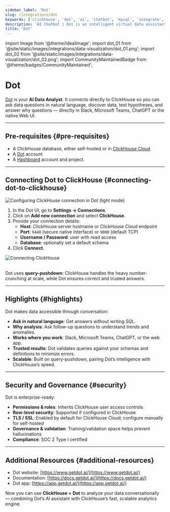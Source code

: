 ```yaml
---
sidebar_label: 'Dot'
slug: /integrations/dot
keywords: ['clickhouse', 'dot', 'ai', 'chatbot', 'mysql', 'integrate', 'ui', 'virtual assistant']
description: 'AI Chatbot | Dot is an intelligent virtual data assistant that answers business data questions, retrieves definitions and relevant data assets, and can even assist with data modelling, powered by ClickHouse.'
title: 'Dot'
---
```


import Image from '@theme/IdealImage';
import dot_01 from '@site/static/images/integrations/data-visualization/dot_01.png';
import dot_02 from '@site/static/images/integrations/data-visualization/dot_02.png';
import CommunityMaintainedBadge from '@theme/badges/CommunityMaintained';

# Dot

<CommunityMaintainedBadge/>

[Dot](https://www.getdot.ai/) is your **AI Data Analyst**. It connects directly to ClickHouse so you can ask data questions in natural language, discover data, test hypotheses, and answer why questions — directly in Slack, Microsoft Teams, ChatGPT or the native Web UI.

---

## Pre-requisites {#pre-requisites}

- A ClickHouse database, either self-hosted or in [ClickHouse Cloud](https://clickhouse.com/cloud)  
- A [Dot](https://www.getdot.ai/) account  
- A [Hashboard](https://www.hashboard.com/) account and project.  

---

## Connecting Dot to ClickHouse {#connecting-dot-to-clickhouse}

<Image size="md" img={dot_01} alt="Configuring ClickHouse connection in Dot (light mode)" border />
<br/>

1. In the Dot UI, go to **Settings → Connections**.  
2. Click on **Add new connection** and select **ClickHouse**.  
3. Provide your connection details:  
   - **Host**: ClickHouse server hostname or ClickHouse Cloud endpoint  
   - **Port**: `9440` (secure native interface) or `9000` (default TCP)  
   - **Username / Password**: user with read access  
   - **Database**: optionally set a default schema  
4. Click **Connect**.

<div style={{maxWidth: '500px', marginInline: 'auto'}}>
   <Image img={dot_02} alt="Connecting ClickHouse" />
</div>
<br/>

Dot uses **query-pushdown**: ClickHouse handles the heavy number-crunching at scale, while Dot ensures correct and trusted answers.

---

## Highlights {#highlights}

Dot makes data accessible through conversation:

- **Ask in natural language**: Get answers without writing SQL.  
- **Why analysis**: Ask follow-up questions to understand trends and anomalies.  
- **Works where you work**: Slack, Microsoft Teams, ChatGPT, or the web app.  
- **Trusted results**: Dot validates queries against your schemas and definitions to minimize errors.  
- **Scalable**: Built on query-pushdown, pairing Dot’s intelligence with ClickHouse’s speed.  

---

## Security and Governance {#security}

Dot is enterprise-ready:

- **Permissions & roles**: Inherits ClickHouse user access controls  
- **Row-level security**: Supported if configured in ClickHouse  
- **TLS / SSL**: Enabled by default for ClickHouse Cloud; configure manually for self-hosted  
- **Governance & validation**: Training/validation space helps prevent hallucinations  
- **Compliance**: SOC 2 Type I certified  

---

## Additional Resources {#additional-resources}

- Dot website: [https://www.getdot.ai/](https://www.getdot.ai/)  
- Documentation: [https://docs.getdot.ai/](https://docs.getdot.ai/)  
- Dot app: [https://app.getdot.ai/](https://app.getdot.ai/)  

Now you can use **ClickHouse + Dot** to analyze your data conversationally — combining Dot’s AI assistant with ClickHouse’s fast, scalable analytics engine.
